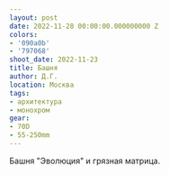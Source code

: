 ```yaml
---
layout: post
date: 2022-11-28 00:00:00.000000000 Z
colors:
- '090a0b'
- '797068'
shoot_date: 2022-11-23
title: Башня
author: Д.Г.
location: Москва
tags:
- архитектура
- монохром
gear:
- 70D
- 55-250mm
---
```

Башня "Эволюция" и грязная матрица.

